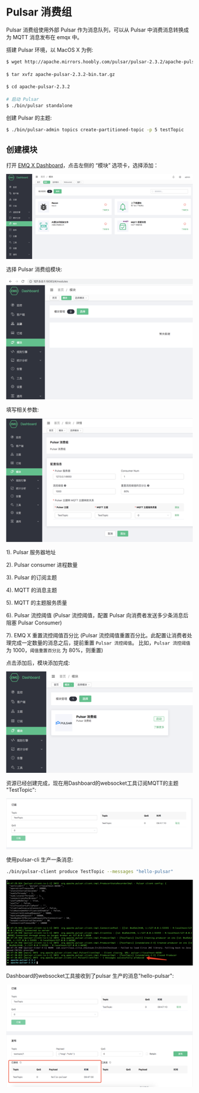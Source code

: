 # Pulsar 消费组

Pulsar 消费组使用外部 Pulsar 作为消息队列，可以从 Pulsar 中消费消息转换成为 MQTT 消息发布在 emqx 中。

搭建 Pulsar 环境，以 MacOS X 为例:

```bash
$ wget http://apache.mirrors.hoobly.com/pulsar/pulsar-2.3.2/apache-pulsar-2.3.2-bin.tar.gz

$ tar xvfz apache-pulsar-2.3.2-bin.tar.gz

$ cd apache-pulsar-2.3.2

# 启动 Pulsar
$ ./bin/pulsar standalone
```

创建 Pulsar 的主题:

```bash
$ ./bin/pulsar-admin topics create-partitioned-topic -p 5 testTopic
```

## 创建模块

打开 [EMQ X Dashboard](http://127.0.0.1:18083/#/modules)，点击左侧的 “模块” 选项卡，选择添加：

![image-20200927213049265](../.gitbook/assets/modules.png)

选择 Pulsar 消费组模块:

![](../.gitbook/assets/pulsar_consumer1.png)

填写相关参数:

![](../.gitbook/assets/pulsar_consumer3.png)

1\). Pulsar 服务器地址

2\). Pulsar consumer 进程数量

3\). Pulsar 的订阅主题

4\). MQTT 的消息主题

5\). MQTT 的主题服务质量

6\). Pulsar 流控阈值 \(Pulsar 流控阈值，配置 Pulsar 向消费者发送多少条消息后阻塞 Pulsar Consumer\)

7\). EMQ X 重置流控阈值百分比 \(Pulsar 流控阈值重置百分比。此配置让消费者处理完成一定数量的消息之后，提前重置 `Pulsar 流控阈值`。 比如，`Pulsar 流控阈值` 为 1000，`阈值重置百分比` 为 80%，则重置\)

点击添加后，模块添加完成:

![](../.gitbook/assets/pulsar_consumer4.png)

资源已经创建完成，现在用Dashboard的websocket工具订阅MQTT的主题 "TestTopic":

![](../.gitbook/assets/pulsar_consumer5.png)

使用pulsar-cli 生产一条消息:

```bash
./bin/pulsar-client produce TestTopic --messages "hello-pulsar"
```

![](../.gitbook/assets/pulsar_consumer6.png)

Dashboard的websocket工具接收到了pulsar 生产的消息"hello-pulsar":

![](../.gitbook/assets/pulsar_consumer7.png)

